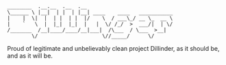 	________  .__.__  .__  .__                             
	\______ \ |__|  | |  | |__| ____    ____   ___________ 
 	|    |  \|  |  | |  | |  |/    \  / ___\_/ __ \_  __ \
 	|    `   \  |  |_|  |_|  |   |  \/ /_/  >  ___/|  | \/
	/_______  /__|____/____/__|___|  /\___  / \___  >__|   
    	    \/                     \//_____/      \/       

Proud of legitimate and unbelievably clean project Dillinder, as it should be, and as it will be.